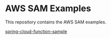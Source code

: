 # AWS SAM Examples

This repository contains the AWS SAM examples. 

[spring-cloud-function-sample](spring-cloud-function-sample)
